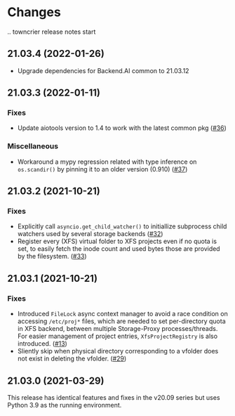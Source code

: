 Changes
=======

<!--
    You should *NOT* be adding new change log entries to this file, this
    file is managed by towncrier. You *may* edit previous change logs to
    fix problems like typo corrections or such.

    To add a new change log entry, please refer
    https://pip.pypa.io/en/latest/development/contributing/#news-entries

    We named the news folder "changes".

    WARNING: Don't drop the last line!
-->

.. towncrier release notes start

21.03.4 (2022-01-26)
--------------------

* Upgrade dependencies for Backend.AI common to 21.03.12

21.03.3 (2022-01-11)
--------------------

### Fixes
* Update aiotools version to 1.4 to work with the latest common pkg ([#36](https://github.com/lablup/backend.ai-storage-proxy/issues/36))

### Miscellaneous
* Workaround a mypy regression related with type inference on `os.scandir()` by pinning it to an older version (0.910) ([#37](https://github.com/lablup/backend.ai-storage-proxy/issues/37))


21.03.2 (2021-10-21)
--------------------

### Fixes
* Explicitly call `asyncio.get_child_watcher()` to initiallize subprocess child watchers used by several storage backends ([#32](https://github.com/lablup/backend.ai-storage-proxy/issues/32))
* Register every (XFS) virtual folder to XFS projects even if no quota is set, to easily fetch the inode count and used bytes those are provided by the filesystem. ([#33](https://github.com/lablup/backend.ai-storage-proxy/issues/33))


21.03.1 (2021-10-21)
--------------------

### Fixes
* Introduced `FileLock` async context manager to avoid a race condition on accessing `/etc/proj*` files, which are needed to set per-directory quota in XFS backend, between multiple Storage-Proxy processes/threads. For easier management of project entries, `XfsProjectRegistry` is also introduced. ([#13](https://github.com/lablup/backend.ai-storage-proxy/issues/13))
* Sliently skip when physical directory corresponding to a vfolder does not exist in deleting the vfolder. ([#29](https://github.com/lablup/backend.ai-storage-proxy/issues/29))


21.03.0 (2021-03-29)
--------------------

This release has identical features and fixes in the v20.09 series but uses Python 3.9 as the running environment.
